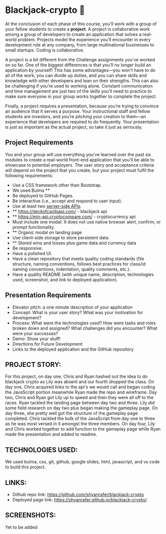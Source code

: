 # ₿lackjack-crypto 🚀

At the conclusion of each phase of this course, you’ll work with a group of your fellow students to create a **project**. A project is collaborative work among a group of developers to create an application that solves a real-world problem. Projects model the experience you’ll encounter in every development role at any company, from large multinational businesses to small startups. Coding is collaborative.

A project is a bit different from the Challenge assignments you’ve worked on so far. One of the biggest differences is that you’ll no longer build an application by yourself! This has some advantages&mdash;you won’t have to do all of the work, you can divide up duties, and you can share skills and knowledge with other developers and lean on their strengths. This can also be challenging if you’re used to working alone. Constant communication and time management are just two of the skills you’ll need to practice to make sure everyone in your group works together to complete the project. 

Finally, a project requires a presentation, because you’re trying to convince an audience that it serves a purpose. Your instructional staff and fellow students are investors, and you’re pitching your creation to them&mdash;an experience that developers are required to do frequently. Your presentation is just as important as the actual project, so take it just as seriously.

## Project Requirements

You and your group will use everything you’ve learned over the past six modules to create a real-world front-end application that you’ll be able to showcase to potential employers. The user story and acceptance criteria will depend on the project that you create, but your project must fulfil the following requirements:
* Use a CSS framework other than Bootstrap.
* We used Bulma **
* Be deployed to GitHub Pages.
* Be interactive (i.e., accept and respond to user input).
* Use at least two [server-side APIs](https://coding-boot-camp.github.io/full-stack/apis/api-resources).
* ** https://deckofcardsapi.com/ - blackjack api 
* ** https://min-api.cryptocompare.com/ - cryptocurrency api 
* Must include one modal. It does not use native browser alert, confirm, or prompt functionality. 
* ** Organic modal on landing page 
* Use client-side storage to store persistent data.
* ** Stored wins and losses plus game data and currency data 
* Be responsive.
* Have a polished UI.
* Have a clean repository that meets quality coding standards (file structure, naming conventions, follows best practices for class/id naming conventions, indentation, quality comments, etc.).
* Have a quality README (with unique name, description, technologies used, screenshot, and link to deployed application).

## Presentation Requirements

* Elevator pitch: a one minute description of your application
* Concept: What is your user story? What was your motivation for development?
* Process: What were the technologies used? How were tasks and roles broken down and assigned? What challenges did you encounter? What were your successes?
* Demo: Show your stuff!
* Directions for Future Development
* Links to the deployed application and the GitHub repository

## PROJECT STORY:

For this project, on day one, Chris and Ryan hashed out the idea to do blackjack crypto as Lily was absent and our fourth dropped the class. On day one, Chris acquired links to the api's we would call and began coding the JavaScript portion meanwhile Ryan made the repo and wireframe. Day two, Chris and Ryan got Lily up to speed and then they were all off to the races. Ryan tackled the landing page between day two and three. Lily did some field research on day two plus began making the gameplay page. On day three, she pretty well got the structure of the gameplay page completed. Chris tackled the bulk of the JavaScript from day one to three as he was most versed in it amongst the three members. On day four, Lily and Chris worked together to add function to the gameplay page while Ryan made the presentation and added to readme.

## TECHNOLOGIES USED:

We used bulma, css, git, github, google slides, html, javascript, and vs code to build this project.

## LINKS:

* Github repo link: https://github.com/shyanrafer/blackjack-crypto
* Deployed page link: https://shyanrafer.github.io/blackjack-crypto/

## SCREENSHOTS:

Yet to be added
